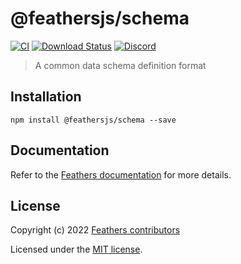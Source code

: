 # @feathersjs/schema

[![CI](https://github.com/feathersjs/feathers/workflows/CI/badge.svg)](https://github.com/feathersjs/feathers/actions?query=workflow%3ACI)
[![Download Status](https://img.shields.io/npm/dm/@feathersjs/schema.svg?style=flat-square)](https://www.npmjs.com/package/@feathersjs/schema)
[![Discord](https://badgen.net/badge/icon/discord?icon=discord&label)](https://discord.gg/qa8kez8QBx)

> A common data schema definition format

## Installation

```
npm install @feathersjs/schema --save
```

## Documentation

Refer to the [Feathers documentation](https://docs.feathersjs.com) for more
details.

## License

Copyright (c) 2022
[Feathers contributors](https://github.com/feathersjs/feathers/graphs/contributors)

Licensed under the [MIT license](LICENSE).
